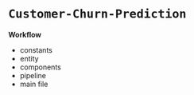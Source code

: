 # `Customer-Churn-Prediction`

**Workflow**
- constants
- entity
- components
- pipeline
- main file